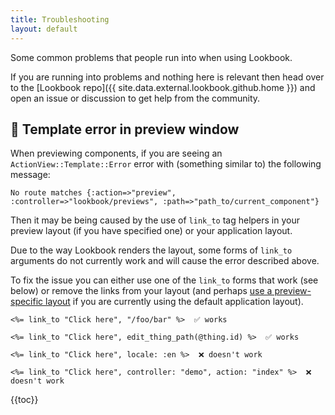 ```yaml
---
title: Troubleshooting
layout: default
---
```


Some common problems that people run into when using Lookbook.

If you are running into problems and nothing here is relevant then head over to the [Lookbook repo]({{ site.data.external.lookbook.github.home }}) and open an issue or discussion to get help from the community.

## 🚨 Template error in preview window

When previewing components, if you are seeing an `ActionView::Template::Error` error with (something similar to) the following message:

```
No route matches {:action=>"preview", :controller=>"lookbook/previews", :path=>"path_to/current_component"}
```

Then it may be being caused by the use of `link_to` tag helpers in your preview layout (if you have specified one) or your application layout.

Due to the way Lookbook renders the layout, some forms of `link_to` arguments do not currently work and will cause the error described above.

To fix the issue you can either use one of the `link_to` forms that work (see below) or remove the links from your layout (and perhaps [use a preview-specific layout](https://viewcomponent.org/guide/previews.html#layouts) if you are currently using the default application layout).

```erb
<%= link_to "Click here", "/foo/bar" %>  ✅ works

<%= link_to "Click here", edit_thing_path(@thing.id) %>  ✅ works

<%= link_to "Click here", locale: :en %>  ❌ doesn't work

<%= link_to "Click here", controller: "demo", action: "index" %>  ❌ doesn't work
```
{{toc}}